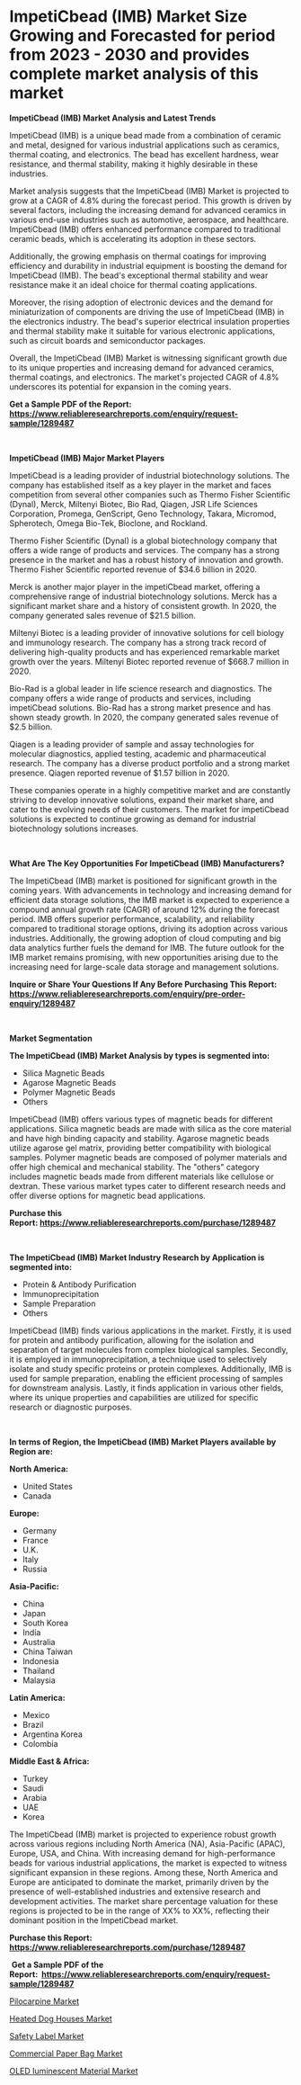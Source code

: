 <p><h1>ImpetiCbead (IMB) Market Size Growing and Forecasted for period from 2023 - 2030 and provides complete market analysis of this market</h1></p><p><strong>ImpetiCbead (IMB) Market Analysis and Latest Trends</strong></p>
<p><p>ImpetiCbead (IMB) is a unique bead made from a combination of ceramic and metal, designed for various industrial applications such as ceramics, thermal coating, and electronics. The bead has excellent hardness, wear resistance, and thermal stability, making it highly desirable in these industries.</p><p>Market analysis suggests that the ImpetiCbead (IMB) Market is projected to grow at a CAGR of 4.8% during the forecast period. This growth is driven by several factors, including the increasing demand for advanced ceramics in various end-use industries such as automotive, aerospace, and healthcare. ImpetiCbead (IMB) offers enhanced performance compared to traditional ceramic beads, which is accelerating its adoption in these sectors.</p><p>Additionally, the growing emphasis on thermal coatings for improving efficiency and durability in industrial equipment is boosting the demand for ImpetiCbead (IMB). The bead's exceptional thermal stability and wear resistance make it an ideal choice for thermal coating applications.</p><p>Moreover, the rising adoption of electronic devices and the demand for miniaturization of components are driving the use of ImpetiCbead (IMB) in the electronics industry. The bead's superior electrical insulation properties and thermal stability make it suitable for various electronic applications, such as circuit boards and semiconductor packages.</p><p>Overall, the ImpetiCbead (IMB) Market is witnessing significant growth due to its unique properties and increasing demand for advanced ceramics, thermal coatings, and electronics. The market's projected CAGR of 4.8% underscores its potential for expansion in the coming years.</p></p>
<p><strong>Get a Sample PDF of the Report:&nbsp; <a href="https://www.reliableresearchreports.com/enquiry/request-sample/1289487">https://www.reliableresearchreports.com/enquiry/request-sample/1289487</a></strong></p>
<p>&nbsp;</p>
<p><strong>ImpetiCbead (IMB) Major Market Players</strong></p>
<p><p>ImpetiCbead is a leading provider of industrial biotechnology solutions. The company has established itself as a key player in the market and faces competition from several other companies such as Thermo Fisher Scientific (Dynal), Merck, Miltenyi Biotec, Bio Rad, Qiagen, JSR Life Sciences Corporation, Promega, GenScript, Geno Technology, Takara, Micromod, Spherotech, Omega Bio-Tek, Bioclone, and Rockland.</p><p>Thermo Fisher Scientific (Dynal) is a global biotechnology company that offers a wide range of products and services. The company has a strong presence in the market and has a robust history of innovation and growth. Thermo Fisher Scientific reported revenue of $34.6 billion in 2020.</p><p>Merck is another major player in the impetiCbead market, offering a comprehensive range of industrial biotechnology solutions. Merck has a significant market share and a history of consistent growth. In 2020, the company generated sales revenue of $21.5 billion.</p><p>Miltenyi Biotec is a leading provider of innovative solutions for cell biology and immunology research. The company has a strong track record of delivering high-quality products and has experienced remarkable market growth over the years. Miltenyi Biotec reported revenue of $668.7 million in 2020.</p><p>Bio-Rad is a global leader in life science research and diagnostics. The company offers a wide range of products and services, including impetiCbead solutions. Bio-Rad has a strong market presence and has shown steady growth. In 2020, the company generated sales revenue of $2.5 billion.</p><p>Qiagen is a leading provider of sample and assay technologies for molecular diagnostics, applied testing, academic and pharmaceutical research. The company has a diverse product portfolio and a strong market presence. Qiagen reported revenue of $1.57 billion in 2020.</p><p>These companies operate in a highly competitive market and are constantly striving to develop innovative solutions, expand their market share, and cater to the evolving needs of their customers. The market for impetiCbead solutions is expected to continue growing as demand for industrial biotechnology solutions increases.</p></p>
<p>&nbsp;</p>
<p><strong>What Are The Key Opportunities For ImpetiCbead (IMB) Manufacturers?</strong></p>
<p><p>The ImpetiCbead (IMB) market is positioned for significant growth in the coming years. With advancements in technology and increasing demand for efficient data storage solutions, the IMB market is expected to experience a compound annual growth rate (CAGR) of around 12% during the forecast period. IMB offers superior performance, scalability, and reliability compared to traditional storage options, driving its adoption across various industries. Additionally, the growing adoption of cloud computing and big data analytics further fuels the demand for IMB. The future outlook for the IMB market remains promising, with new opportunities arising due to the increasing need for large-scale data storage and management solutions.</p></p>
<p><strong>Inquire or Share Your Questions If Any Before Purchasing This Report: <a href="https://www.reliableresearchreports.com/enquiry/pre-order-enquiry/1289487">https://www.reliableresearchreports.com/enquiry/pre-order-enquiry/1289487</a></strong></p>
<p>&nbsp;</p>
<p><strong>Market Segmentation</strong></p>
<p><strong>The ImpetiCbead (IMB) Market Analysis by types is segmented into:</strong></p>
<p><ul><li>Silica Magnetic Beads</li><li>Agarose Magnetic Beads</li><li>Polymer Magnetic Beads</li><li>Others</li></ul></p>
<p><p>ImpetiCbead (IMB) offers various types of magnetic beads for different applications. Silica magnetic beads are made with silica as the core material and have high binding capacity and stability. Agarose magnetic beads utilize agarose gel matrix, providing better compatibility with biological samples. Polymer magnetic beads are composed of polymer materials and offer high chemical and mechanical stability. The "others" category includes magnetic beads made from different materials like cellulose or dextran. These various market types cater to different research needs and offer diverse options for magnetic bead applications.</p></p>
<p><strong>Purchase this Report:&nbsp;<a href="https://www.reliableresearchreports.com/purchase/1289487">https://www.reliableresearchreports.com/purchase/1289487</a></strong></p>
<p>&nbsp;</p>
<p><strong>The ImpetiCbead (IMB) Market Industry Research by Application is segmented into:</strong></p>
<p><ul><li>Protein & Antibody Purification</li><li>Immunoprecipitation</li><li>Sample Preparation</li><li>Others</li></ul></p>
<p><p>ImpetiCbead (IMB) finds various applications in the market. Firstly, it is used for protein and antibody purification, allowing for the isolation and separation of target molecules from complex biological samples. Secondly, it is employed in immunoprecipitation, a technique used to selectively isolate and study specific proteins or protein complexes. Additionally, IMB is used for sample preparation, enabling the efficient processing of samples for downstream analysis. Lastly, it finds application in various other fields, where its unique properties and capabilities are utilized for specific research or diagnostic purposes.</p></p>
<p>&nbsp;</p>
<p><strong>In terms of Region, the ImpetiCbead (IMB) Market Players available by Region are:</strong></p>
<p>
    <p> <strong> North America: </strong>
        <ul>
            <li>United States</li>
            <li>Canada</li>
        </ul>
        </p> 
    <p> <strong> Europe: </strong>
        <ul>
            <li>Germany</li>
            <li>France</li>
            <li>U.K.</li>
            <li>Italy</li>
            <li>Russia</li>
        </ul>
        </p> 
    <p> <strong> Asia-Pacific: </strong>
        <ul>
            <li>China</li>
            <li>Japan</li>
            <li>South Korea</li>
            <li>India</li>
            <li>Australia</li>
            <li>China Taiwan</li>
            <li>Indonesia</li>
            <li>Thailand</li>
            <li>Malaysia</li>
        </ul>
        </p> 
    <p> <strong> Latin America: </strong>
        <ul>
            <li>Mexico</li>
            <li>Brazil</li>
            <li>Argentina Korea</li>
            <li>Colombia</li>
        </ul>
        </p> 
    <p> <strong> Middle East & Africa: </strong>
        <ul>
            <li>Turkey</li>
            <li>Saudi</li>
            <li>Arabia</li>
            <li>UAE</li>
            <li>Korea</li>
        </ul>
    </p>
    </p>
<p><p>The ImpetiCbead (IMB) market is projected to experience robust growth across various regions including North America (NA), Asia-Pacific (APAC), Europe, USA, and China. With increasing demand for high-performance beads for various industrial applications, the market is expected to witness significant expansion in these regions. Among these, North America and Europe are anticipated to dominate the market, primarily driven by the presence of well-established industries and extensive research and development activities. The market share percentage valuation for these regions is projected to be in the range of XX% to XX%, reflecting their dominant position in the ImpetiCbead market.</p></p>
<p><strong>Purchase this Report: <a href="https://www.reliableresearchreports.com/purchase/1289487">https://www.reliableresearchreports.com/purchase/1289487</a></strong></p>
<p>&nbsp;<strong>Get a Sample PDF of the Report:&nbsp;&nbsp;<a href="https://www.reliableresearchreports.com/enquiry/request-sample/1289487">https://www.reliableresearchreports.com/enquiry/request-sample/1289487</a></strong></p>
<p><strong></strong></p>
<p><p><a href="https://github.com/luckyshygirl/Market-Research-Report-List-1/blob/main/pilocarpine-market.md">Pilocarpine Market</a></p><p><a href="https://www.linkedin.com/pulse/heated-dog-houses-market-size-share-global-analysis-report-mfqge/">Heated Dog Houses Market</a></p><p><a href="https://medium.com/@kimberlymontgomery2004/safety-label-market-insight-market-trends-growth-forecasted-from-2023-to-2030-28a11c92d6b0">Safety Label Market</a></p><p><a href="https://medium.com/@judithhoffman05/commercial-paper-bag-market-furnishes-information-on-market-share-market-trends-and-market-growth-56674aaa43a7">Commercial Paper Bag Market</a></p><p><a href="https://github.com/gdfhhhj/Market-Research-Report-List-1/blob/main/oled-iuminescent-material-market.md">OLED Iuminescent Material Market</a></p></p>